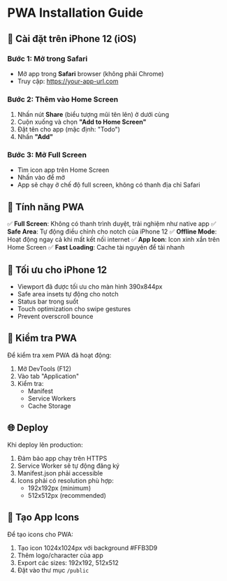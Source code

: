 # PWA Installation Guide

## 🍎 Cài đặt trên iPhone 12 (iOS)

### Bước 1: Mở trong Safari
- Mở app trong **Safari** browser (không phải Chrome)
- Truy cập: https://your-app-url.com

### Bước 2: Thêm vào Home Screen
1. Nhấn nút **Share** (biểu tượng mũi tên lên) ở dưới cùng
2. Cuộn xuống và chọn **"Add to Home Screen"**
3. Đặt tên cho app (mặc định: "Todo")
4. Nhấn **"Add"**

### Bước 3: Mở Full Screen
- Tìm icon app trên Home Screen
- Nhấn vào để mở
- App sẽ chạy ở chế độ full screen, không có thanh địa chỉ Safari

## 🎨 Tính năng PWA

✅ **Full Screen**: Không có thanh trình duyệt, trải nghiệm như native app
✅ **Safe Area**: Tự động điều chỉnh cho notch của iPhone 12
✅ **Offline Mode**: Hoạt động ngay cả khi mất kết nối internet
✅ **App Icon**: Icon xinh xắn trên Home Screen
✅ **Fast Loading**: Cache tài nguyên để tải nhanh

## 🔧 Tối ưu cho iPhone 12

- Viewport đã được tối ưu cho màn hình 390x844px
- Safe area insets tự động cho notch
- Status bar trong suốt
- Touch optimization cho swipe gestures
- Prevent overscroll bounce

## 📱 Kiểm tra PWA

Để kiểm tra xem PWA đã hoạt động:
1. Mở DevTools (F12)
2. Vào tab "Application"
3. Kiểm tra:
   - Manifest
   - Service Workers
   - Cache Storage

## 🌐 Deploy

Khi deploy lên production:
1. Đảm bảo app chạy trên HTTPS
2. Service Worker sẽ tự động đăng ký
3. Manifest.json phải accessible
4. Icons phải có resolution phù hợp:
   - 192x192px (minimum)
   - 512x512px (recommended)

## 🎯 Tạo App Icons

Để tạo icons cho PWA:
1. Tạo icon 1024x1024px với background #FFB3D9
2. Thêm logo/character của app
3. Export các sizes: 192x192, 512x512
4. Đặt vào thư mục `/public`
